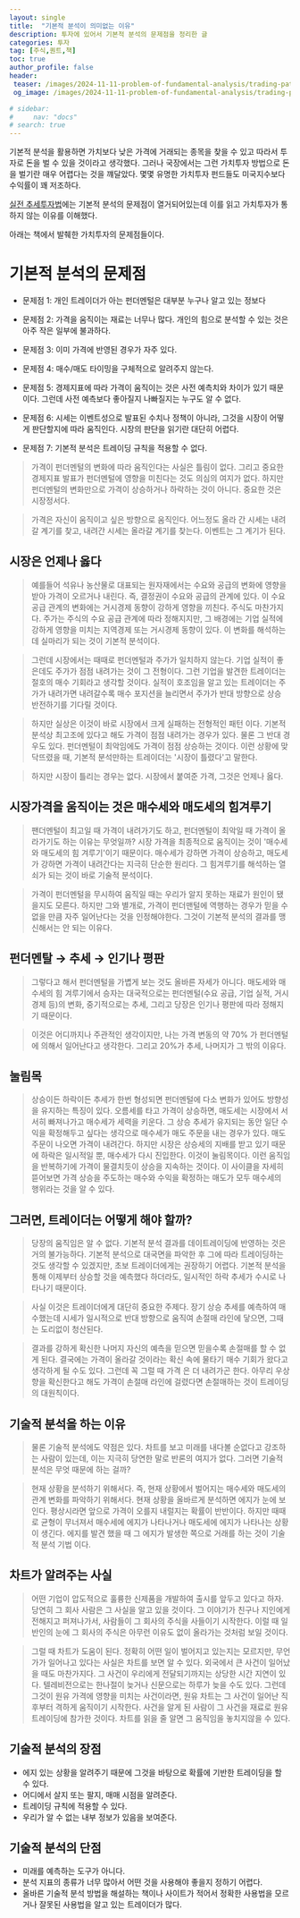 ```yaml
---
layout: single
title:  "기본적 분석이 의미없는 이유"
description: 투자에 있어서 기본적 분석의 문제점을 정리한 글
categories: 투자
tag: [주식,퀀트,책]
toc: true
author_profile: false
header:
 teaser: /images/2024-11-11-problem-of-fundamental-analysis/trading-pattern.webp
 og_image: /images/2024-11-11-problem-of-fundamental-analysis/trading-pattern.webp

# sidebar:
#     nav: "docs"
# search: true
---
```

기본적 분석을 활용하면 가치보다 낮은 가격에 거래되는 종목을 찾을 수 있고 따라서 투자로 돈을 벌 수 있을 것이라고 생각했다. 그러나 국장에서는 그런 가치투자 방법으로 돈을 벌기란 매우 어렵다는 것을 꺠달았다. 몇몇 유명한 가치투자 펀드들도 미국지수보다 수익률이 꽤 저조하다.

[실전 추세투자법](/투자/trading-edge-book)에는 기본적 분석의 문제점이 열거되어있는데 이를 읽고 가치투자가 통하지 않는 이유를 이해했다.

아래는 책에서 발췌한 가치투자의 문제점들이다.

# 기본적 분석의 문제점
- 문제점 1: 개인 트레이더가 아는 펀더멘털은 대부분 누구나 알고 있는 정보다

- 문제점 2: 가격을 움직이는 재료는 너무나 많다. 개인의 힘으로 분석할 수 있는 것은 아주 작은 일부에 불과하다.

- 문제점 3: 이미 가격에 반영된 경우가 자주 있다.

- 문제점 4: 매수/매도 타이밍을 구체적으로 알려주지 않는다.

- 문제점 5: 경제지표에 따라 가격이 움직이는 것은 사전 예측치와 차이가 있기 때문이다. 그런데 사전 예측보다 좋아질지 나빠질지는 누구도 알 수 없다.

- 문제점 6: 시세는 이벤트성으로 발표된 수치나 정책이 아니라, 그것을 시장이 어떻게 판단할지에 따라 움직인다. 시장의 판단을 읽기란 대단히 어렵다.

- 문제점 7: 기본적 분석은 트레이딩 규칙을 적용할 수 없다.

> 가격이 펀더멘털의 변화에 따라 움직인다는 사실은 틀림이 없다. 그리고 중요한 경제지표 발표가 펀더멘털에 영향을 미친다는 것도 의심의 여지가 없다. 하지만 펀더멘털의 변화만으로 가격이 상승하거나 하락하는 것이 아니다. 중요한 것은 시장정서다.

> 가격은 자신이 움직이고 싶은 방향으로 움직인다. 어느정도 올라 간 시세는 내려갈 계기를 찾고, 내려간 시세는 올라갈 계기를 찾는다. 이벤트는 그 계기가 된다. 


## 시장은 언제나 옳다
> 예를들어 석유나 농산물로 대표되는 원자재에서는 수요와 공급의 변화에 영향을 받아 가격이 오르거나 내린다. 즉, 결정권이 수요와 공급의 관계에 있다. 이 수요 공급 관계의 변화에는 거시경제 동향이 강하게 영향을 끼친다. 주식도 마찬가지다. 주가는 주식의 수요 공급 관계에 따라 정해지지만, 그 배경에는 기업 실적에 강하게 영향을 미치는 지역경제 또는 거시경제 동향이 있다. 이 변화를 해석하는 데 실마리가 되는 것이 기본적 분석이다.

> 그런데 시장에서는 때때로 펀더멘털과 주가가 일치하지 않는다. 기업 실적이 좋은데도 주가가 점점 내려가는 것이 그 전형이다. 그런 기업을 발견한 트레이더는 절호의 매수 기회라고 생각할 것이다. 실적이 호조임을 알고 있는 트레이더는 주가가 내려가면 내려갈수록 매수 포지션을 늘리면서 주가가 반대 방향으로 상승 반전하기를 기다릴 것이다.

> 하지만 실상은 이것이 바로 시장에서 크게 실패하는 전형적인 패턴 이다. 기본적 분석상 최고조에 있다고 해도 가격이 점점 내려가는 경우가 있다. 물론 그 반대 경우도 있다. 펀더멘털이 최악임에도 가격이 점점 상승하는 것이다. 이런 상황에 맞닥뜨렸을 때, 기본적 분석만하는 트레이더는 '시장이 틀렸다'고 말한다.

> 하지만 시장이 틀리는 경우는 없다. 시장에서 붙여준 가격, 그것은 언제나 옳다.

## 시장가격을 움직이는 것은 매수세와 매도세의 힘겨루기
> 팬더멘털이 최고일 때 가격이 내려가기도 하고, 펀더멘털이 최악일 때 가격이 올라가기도 하는 이유는 무엇일까? 시장 가격을 최종적으로 움직이는 것이 '매수세와 매도세의 힘 겨루기'이기 때문이다. 매수세가 강하면 가격이 상승하고, 매도세가 강하면 가격이 내려간다는 지극히 단순한 원리다. 그 힘겨루기를 해석하는 열쇠가 되는 것이 바로 기술적 분석이다.

> 가격이 펀더멘털을 무시하여 움직일 때는 우리가 알지 못하는 재료가 원인이 됐을지도 모른다. 하지만 그와 별개로, 가격이 펀더맨털에 역행하는 경우가 믿을 수 없을 만큼 자주 일어난다는 것을 인정해야한다. 그것이 기본적 분석의 결과를 맹신해서는 안 되는 이유다.

## 펀더멘탈 → 추세 → 인기나 평판 
> 그렇다고 해서 펀더멘털을 가볍게 보는 것도 올바른 자세가 아니다. 매도세와 매수세의 힘 겨루기에서 승자는 대국적으로는 펀더멘털(수요 공급, 기업 실적, 거시경제 등)의 변화, 중기적으로는 추세, 그리고 당장은 인기나 평판에 따라 정해지기 때문이다.

> 이것은 어디까지나 주관적인 생각이지만, 나는 가격 변동의 약 70% 가 펀더멘털에 의해서 일어난다고 생각한다. 그리고 20%가 추세, 나머지가 그 밖의 이유다.

## 눌림목
> 상승이든 하락이든 추세가 한번 형성되면 펀더멘털에 다소 변화가 있어도 방향성을 유지하는 특징이 있다. 오름세를 타고 가격이 상승하면, 매도세는 시장에서 서서히 빠져나가고 매수세가 세력을 키운다. 그 상승 추세가 유지되는 동안 일단 수익을 확정해두고 싶다는 생각으로 매수세가 매도 주문을 내는 경우가 있다. 매도 주문이 나오면 가격이 내려간다. 하지만 시장은 상승세의 지배를 받고 있기 때문에 하락은 일시적일 뿐, 매수세가 다시 진입한다. 이것이 눌림목이다. 이런 움직임을 반복하기에 가격이 물결치듯이 상승을 지속하는 것이다. 이 사이클을 자세히 뜯어보면 가격 상승을 주도하는 매수와 수익을 확정하는 매도가 모두 매수세의 행위라는 것을 알 수 있다.

## 그러면, 트레이더는 어떻게 해야 할까?
> 당장의 움직임은 알 수 없다. 기본적 분석 결과를 데이트레이딩에 반영하는 것은 거의 불가능하다. 기본적 분석으로 대국면을 파악한 후 그에 따라 트레이딩하는 것도 생각할 수 있겠지만, 초보 트레이더에게는 권장하기 어렵다. 기본적 분석을 통해 이제부터 상승할 것을 예측했다 하더라도, 일시적인 하락 추세가 수시로 나타나기 때문이다.

> 사실 이것은 트레이더에게 대단히 중요한 주제다. 장기 상승 추세를 예측하여 매수했는데 시세가 일시적으로 반대 방향으로 움직여 손절매 라인에 닿으면, 그때는 도리없이 청산된다.

> 결과를 강하게 확신한 나머지 자신의 예측을 믿으면 믿을수록 손절매를 할 수 없게 된다. 결국에는 가격이 올라갈 것이라는 확신 속에 물타기 매수 기회가 왔다고 생각하게 될 수도 있다. 그런데 꼭 그럴 때 가격 은 더 내려가곤 한다. 아무리 우상향을 확신한다고 해도 가격이 손절매 라인에 걸렸다면 손절매하는 것이 트레이딩의 대원칙이다. 

## 기술적 분석을 하는 이유
> 물론 기술적 분석에도 약점은 있다. 차트를 보고 미래를 내다볼 순없다고 강조하는 사람이 있는데, 이는 지극히 당연한 말로 반론의 여지가 없다. 그러면 기술적 분석은 무엇 때문에 하는 걸까?

> 현재 상황을 분석하기 위해서다. 즉, 현재 상황에서 벌어지는 매수세와 매도세의 관계 변화를 파악하기 위해서다. 현재 상황을 올바르게 분석하면 에지가 눈에 보인다. 평상시라면 앞으로 가격이 오를지 내럴지는 확률이 반반이다. 하지만 때때로 균형이 무너져서 매수세에 에지가 나타나거나 매도세에 에지가 나타나는 상황이 생긴다. 에지를 발견 했을 때 그 에지가 발생한 쪽으로 거래를 하는 것이 기술적 분석 기법 이다.

## 차트가 알려주는 사실
> 어떤 기업이 압도적으로 훌륭한 신제품을 개발하여 출시를 앞두고 있다고 하자. 당연히 그 회사 사람은 그 사실을 알고 있을 것이다. 그 이야기가 친구나 지인에게 전해지고 퍼져나가서, 사람들이 그 회사의 주식을 사들이기 시작한다. 이럴 때 일반인의 눈에 그 회사의 주식은 아무런 이유도 없이 올라가는 것처럼 보일 것이다. 

> 그럴 때 차트가 도움이 된다. 정확히 어떤 일이 벌어지고 있는지는 모르지만, 무언가가 일어나고 있다는 사실은 차트를 보면 알 수 있다. 외국에서 큰 사건이 일어났을 때도 마찬가지다. 그 사건이 우리에게 전달되기까지는 상당한 시간 지연이 있다. 텔레비전으로는 한나절이 늦거나 신문으로는 하루가 늦을 수도 있다. 그런데 그것이 원유 가격에 영향을 미치는 사건이라면, 원유 차트는 그 사건이 일어난 직후부터 격하게 움직이기 시작한다. 사건을 알게 된 사람이 그 사건을 재료로 원유 트레이딩에 참가한 것이다. 차트를 읽을 줄 알면 그 움직임을 놓치지않을 수 있다.

## 기술적 분석의 장점
- 에지 있는 상황을 알려주기 때문에 그것을 바탕으로 확률에 기반한 트레이딩을 할 수 있다.
- 어디에서 살지 또는 팔지, 매매 시점을 알려준다.
- 트레이딩 규칙에 적용할 수 있다.
- 우리가 알 수 없는 내부 정보가 있음을 보여준다.

## 기술적 분석의 단점
- 미래를 예측하는 도구가 아니다.
- 분석 지표의 종류가 너무 많아서 어떤 것을 사용해야 좋을지 정하기 어렵다.
- 올바른 기술적 분석 방법을 해설하는 책이나 사이트가 적어서 정확한 사용법을 모르거나 잘못된 사용법을 알고 있는 트레이더가 많다.